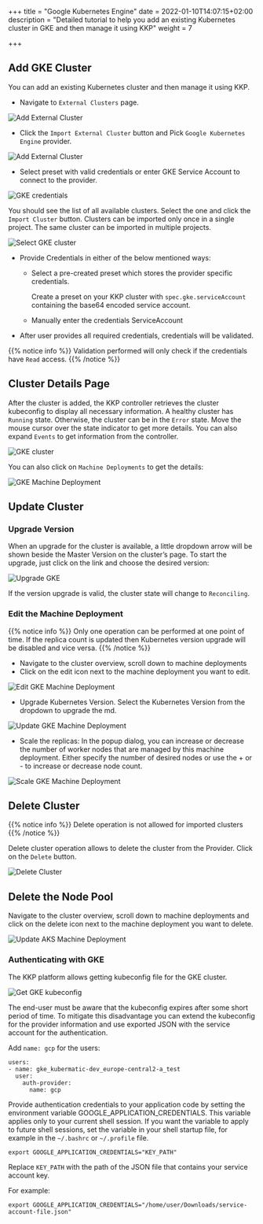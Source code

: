 +++
title = "Google Kubernetes Engine"
date = 2022-01-10T14:07:15+02:00
description = "Detailed tutorial to help you add an existing Kubernetes cluster in GKE and then manage it using KKP"
weight = 7

+++

## Add GKE Cluster

You can add an existing Kubernetes cluster and then manage it using KKP. 

- Navigate to `External Clusters` page.

![Add External Cluster](/img/kubermatic/master/tutorials/external_clusters/external_cluster_page.png "Add External Cluster")

- Click the `Import External Cluster` button and Pick `Google Kubernetes Engine` provider.

![Add External Cluster](/img/kubermatic/master/tutorials/external_clusters/connect.png "Select Provider")

- Select preset with valid credentials or enter GKE Service Account to connect to the provider.

![GKE credentials](/img/kubermatic/master/tutorials/external_clusters/gke_credentials.png "GKE credentials")

You should see the list of all available clusters. Select the one and click the `Import Cluster` button.
Clusters can be imported only once in a single project. The same cluster can be imported in multiple projects.

![Select GKE cluster](/img/kubermatic/master/tutorials/external_clusters/select_gke_cluster.png "Select GKE cluster")

- Provide Credentials in either of the below mentioned ways:
    - Select a pre-created preset which stores the provider specific credentials.

      Create a preset on your KKP cluster with `spec.gke.serviceAccount` containing the base64 encoded service account.

    - Manually enter the credentials ServiceAccount

- After user provides all required credentials, credentials will be validated.

{{% notice info %}}
Validation performed will only check if the credentials have `Read` access.
{{% /notice %}}

## Cluster Details Page

After the cluster is added, the KKP controller retrieves the cluster kubeconfig to display all necessary information. A healthy cluster has `Running` state. Otherwise, the cluster can be in the `Error` state. Move the mouse cursor over the
state indicator to get more details. You can also expand `Events` to get information from the controller.

![GKE cluster](/img/kubermatic/master/tutorials/external_clusters/gke_details.png "GKE cluster")

You can also click on `Machine Deployments` to get the details:

![GKE Machine Deployment](/img/kubermatic/master/tutorials/external_clusters/gke_machine_deployments.png "GKE Machine Deployment")

## Update Cluster

### Upgrade Version

When an upgrade for the cluster is available, a little dropdown arrow will be shown beside the Master Version on the cluster’s page.
To start the upgrade, just click on the link and choose the desired version:

![Upgrade GKE](/img/kubermatic/master/tutorials/external_clusters/upgrade_gke.png "Upgrade GKE")

If the version upgrade is valid, the cluster state will change to `Reconciling`.

### Edit the Machine Deployment

{{% notice info %}}
Only one operation can be performed at one point of time. If the replica count is updated then Kubernetes version upgrade will be disabled and vice versa.
{{% /notice %}}

- Navigate to the cluster overview, scroll down to machine deployments 
- Click on the edit icon next to the machine deployment you want to edit.

![Edit GKE Machine Deployment](/img/kubermatic/master/tutorials/external_clusters/edit_gke_md.png "Edit GKE Machine Deployment")

- Upgrade Kubernetes Version. Select the Kubernetes Version from the dropdown to upgrade the md.

![Update GKE Machine Deployment](/img/kubermatic/master/tutorials/external_clusters/upgrade_gke_md.png "Update GKE Machine Deployment")

- Scale the replicas: In the popup dialog, you can increase or decrease the number of worker nodes that are managed by this machine deployment. Either specify the number of desired nodes or use the + or - to increase or decrease node count.

![Scale GKE Machine Deployment](/img/kubermatic/master/tutorials/external_clusters/scale_gke_md.png "Scale GKE Machine Deployment")

## Delete Cluster

{{% notice info %}}
Delete operation is not allowed for imported clusters
{{% /notice %}}

Delete cluster operation allows to delete the cluster from the Provider. Click on the `Delete` button.

![Delete Cluster](/img/kubermatic/master/tutorials/external_clusters/eks_disconnect_button.png
 "Delete Cluster")

## Delete the Node Pool

Navigate to the cluster overview, scroll down to machine deployments and click on the delete icon next to the machine deployment you want to delete.

![Update AKS Machine Deployment](/img/kubermatic/master/tutorials/external_clusters/delete_md.png "Delete AKS Machine Deployment")

### Authenticating with GKE

The KKP platform allows getting kubeconfig file for the GKE cluster. 

![Get GKE kubeconfig](/img/kubermatic/master/tutorials/external_clusters/gke_kubeconfig.png "Get cluster kubeconfig")


The end-user must be aware that the kubeconfig expires after some short period of time. To mitigate this disadvantage you
can extend the kubeconfig for the provider information and use exported JSON with the service account for the authentication.


Add `name: gcp` for the users:

```
users:
- name: gke_kubermatic-dev_europe-central2-a_test
  user:
    auth-provider:
      name: gcp
```
Provide authentication credentials to your application code by setting the environment variable GOOGLE_APPLICATION_CREDENTIALS.
This variable applies only to your current shell session. If you want the variable to apply to future shell sessions,
set the variable in your shell startup file, for example in the `~/.bashrc` or `~/.profile` file.

```
export GOOGLE_APPLICATION_CREDENTIALS="KEY_PATH"
```

Replace `KEY_PATH` with the path of the JSON file that contains your service account key.

For example:

```
export GOOGLE_APPLICATION_CREDENTIALS="/home/user/Downloads/service-account-file.json"
```
